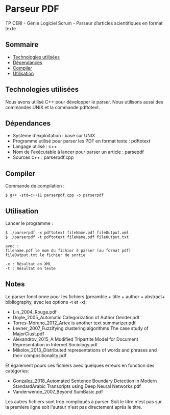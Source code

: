 # Parseur PDF

TP CERI - Génie Logiciel Scrum - Parseur d’articles scientifiques en format texte 

## Sommaire

* [Technologies utilisées](#usedtech)
* [Dépendances](#requirements)
* [Compiler](#compile)
* [Utilisation](#utilisation)

## Technologies utilisées

Nous avons utilisé C++ pour développer le parser. Nous utilisons aussi des commandes UNIX et la commande pdftotext.

## Dépendances

* Système d'exploitation : basé sur UNIX
* Programme utilisé pour parser les PDF en format texte : pdftotext
* Langage utilisé : c++
* Nom de l'exécutable à lancer pour parser un article :  parsepdf
* Sources c++ : parserpdf.cpp

## Compiler

Commande de compilation :
```
$ g++ -std=c++11 parserpdf.cpp -o parserpdf
```

## Utilisation 

Lancer le programme :
```
$ ./parserpdf -x pdftotext fileName.pdf fileOutput.xml
$ ./parserpdf -t pdftotext fileName.pdf fileOutput.txt

avec :
filename.pdf le nom du fichier à parser (au format pdf)
fileOutput.txt le fichier de sortie

-x : Résultat en XML
-t : Résultat en texte
```


## Notes

Le parser fonctionne pour les fichiers (preamble + title + author + abstract+ bibliography, avec les options -t et -x):
* Lin_2004_Rouge.pdf
* Doyle_2005_Automatic Categorization of Author Gender.pdf
* Torres-Moreno_2012_Artex is another text summarizer.pdf
* Levner_2007_Fuzzifying clustering algorithms The case study of MajorClust.pdf
* Alexandrov_2015_A Modified Tripartite Model for Document Representation in Internet Sociology.pdf
* Mikolov_2013_Distributed representations of words and phrases and their compositionality.pdf

Et également pours ces fichiers avec quelques erreurs en fonction des catégories:
* Gonzalez_2018_Automated Sentence Boundary Detection in Modern StandardArabic Transcripts using Deep Neural Networks.pdf
* Vanderwende_2007_Beyond SumBasic.pdf


Les autres fichiers sont trop compliqués à parser.
Soit le titre n'est pas sur la premiere ligne soit l'auteur n'est pas directement après le titre.
